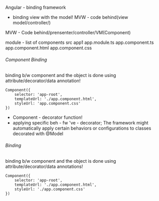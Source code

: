 Angular - binding framework
- binding view with the model!
 MVW - code behind(view model/controller/)

 MVW - Code behind/prensenter/controller/VM(Component)

 module - list of components
 src
    app1
        app.module.ts
        app.component.ts
        app.component.html
        app.component.css

###### Component Binding
binding b/w component and the object is done using attribute/decorator/data annotation!

```
Component({
    selector: 'app-root',
    templateUrl: './app.component.html',
    styleUrl: 'app.component.css'
})
```

- Component - decorator function!
- applying specific beh - fw 've  - decorator; The framework might automatically apply certain behaviors or configurations to classes decorated with @Model 


###### Binding
binding b/w component and the object is done using attribute/decorator/data annotations!
```
Component({
    selector: 'app-root',
    templateUrl: './app.component.html',
    styleUrl: './app.component.css'
})
```